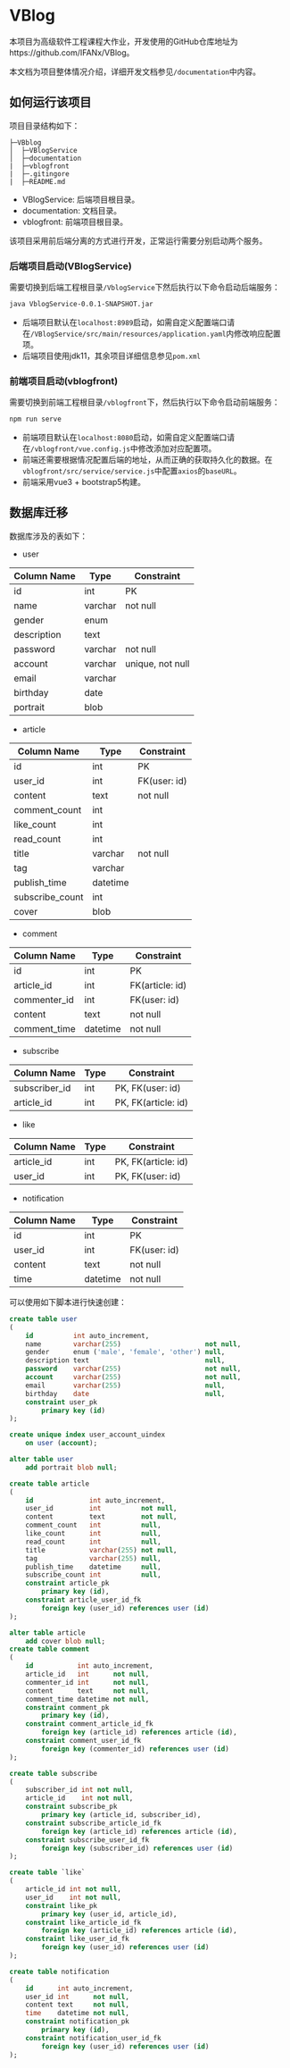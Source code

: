 # VBlog

本项目为高级软件工程课程大作业，开发使用的GitHub仓库地址为https://github.com/IFANx/VBlog。

本文档为项目整体情况介绍，详细开发文档参见`/documentation`中内容。

## 如何运行该项目

项目目录结构如下：

```
├─VBblog
│  ├─VBlogService
│  ├─documentation
|  ├─vblogfront
|  ├─.gitingore
|  ├─README.md
```

* VBlogService: 后端项目根目录。
* documentation: 文档目录。
* vblogfront: 前端项目根目录。

该项目采用前后端分离的方式进行开发，正常运行需要分别启动两个服务。

### 后端项目启动(VBlogService)

需要切换到后端工程根目录`/VblogService`下然后执行以下命令启动后端服务：

```bash
java VblogService-0.0.1-SNAPSHOT.jar
```

* 后端项目默认在`localhost:8989`启动，如需自定义配置端口请在`/VBlogService/src/main/resources/application.yaml`内修改响应配置项。
* 后端项目使用jdk11，其余项目详细信息参见`pom.xml`

### 前端项目启动(vblogfront)

需要切换到前端工程根目录`/vblogfront`下，然后执行以下命令启动前端服务：

```bash
npm run serve
```

* 前端项目默认在`localhost:8080`启动，如需自定义配置端口请在`/vblogfront/vue.config.js`中修改添加对应配置项。
* 前端还需要根据情况配置后端的地址，从而正确的获取持久化的数据。在`vblogfront/src/service/service.js`中配置`axios`的`baseURL`。
* 前端采用vue3 + bootstrap5构建。

## 数据库迁移

数据库涉及的表如下：

* user

| Column Name | Type    | Constraint       |
|-------------|---------|------------------|
| id          | int     | PK               |
| name        | varchar | not null         |
| gender      | enum    |                  |
| description | text    |                  |
| password    | varchar | not null         |
 | account     | varchar | unique, not null |
 | email       | varchar |                  |
 | birthday    | date    |                  |
 | portrait    | blob    |                  |

* article

| Column Name     | Type     | Constraint   |
|-----------------|----------|--------------|
 | id              | int      | PK           |
 | user_id         | int      | FK(user: id) |
 | content         | text     | not null     |
 | comment_count   | int      |              |
 | like_count      | int      |              |
 | read_count      | int      |              |
 | title           | varchar  | not null     |
 | tag             | varchar  |              |
 | publish_time    | datetime |              |
 | subscribe_count | int      |              |
 | cover           | blob     |              |

* comment

| Column Name  | Type     | Constraint      |
|--------------|----------|-----------------|
 | id           | int      | PK              |
 | article_id   | int      | FK(article: id) |
 | commenter_id | int      | FK(user: id)    |
 | content      | text     | not null        |
 | comment_time | datetime | not null        |

* subscribe

| Column Name   | Type | Constraint          |
|---------------|------|---------------------|
 | subscriber_id | int  | PK, FK(user: id)    |
 | article_id    | int  | PK, FK(article: id) |

* like

| Column Name | Type | Constraint          |
|-------------|------|---------------------|
 | article_id  | int  | PK, FK(article: id) |
 | user_id     | int  | PK, FK(user: id)    |

* notification

| Column Name | Type     | Constraint   |
|-------------|----------|--------------|
 | id          | int      | PK           |
 | user_id     | int      | FK(user: id) |
 | content     | text     | not null     |
 | time        | datetime | not null     |

可以使用如下脚本进行快速创建：

```sql
create table user
(
    id          int auto_increment,
    name        varchar(255)                     not null,
    gender      enum ('male', 'female', 'other') null,
    description text                             null,
    password    varchar(255)                     not null,
    account     varchar(255)                     not null,
    email       varchar(255)                     null,
    birthday    date                             null,
    constraint user_pk
        primary key (id)
);

create unique index user_account_uindex
    on user (account);

alter table user
    add portrait blob null;

create table article
(
    id              int auto_increment,
    user_id         int          not null,
    content         text         not null,
    comment_count   int          null,
    like_count      int          null,
    read_count      int          null,
    title           varchar(255) not null,
    tag             varchar(255) null,
    publish_time    datetime     null,
    subscribe_count int          null,
    constraint article_pk
        primary key (id),
    constraint article_user_id_fk
        foreign key (user_id) references user (id)
);

alter table article
    add cover blob null;
create table comment
(
    id           int auto_increment,
    article_id   int      not null,
    commenter_id int      not null,
    content      text     not null,
    comment_time datetime not null,
    constraint comment_pk
        primary key (id),
    constraint comment_article_id_fk
        foreign key (article_id) references article (id),
    constraint comment_user_id_fk
        foreign key (commenter_id) references user (id)
);

create table subscribe
(
    subscriber_id int not null,
    article_id    int not null,
    constraint subscribe_pk
        primary key (article_id, subscriber_id),
    constraint subscribe_article_id_fk
        foreign key (article_id) references article (id),
    constraint subscribe_user_id_fk
        foreign key (subscriber_id) references user (id)
);

create table `like`
(
    article_id int not null,
    user_id    int not null,
    constraint like_pk
        primary key (user_id, article_id),
    constraint like_article_id_fk
        foreign key (article_id) references article (id),
    constraint like_user_id_fk
        foreign key (user_id) references user (id)
);

create table notification
(
    id      int auto_increment,
    user_id int      not null,
    content text     not null,
    time    datetime not null,
    constraint notification_pk
        primary key (id),
    constraint notification_user_id_fk
        foreign key (user_id) references user (id)
);
```

